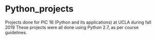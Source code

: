# Python_projects
Projects done for PIC 16 (Python and its applications) at UCLA during fall 2019
These projects were all done using Python 2.7, as per course guidelines.
